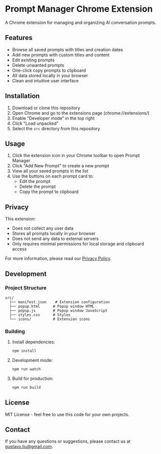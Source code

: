 # Prompt Manager Chrome Extension

A Chrome extension for managing and organizing AI conversation prompts.

## Features

- Browse all saved prompts with titles and creation dates
- Add new prompts with custom titles and content
- Edit existing prompts
- Delete unwanted prompts
- One-click copy prompts to clipboard
- All data stored locally in your browser
- Clean and intuitive user interface

## Installation

1. Download or clone this repository
2. Open Chrome and go to the extensions page (chrome://extensions/)
3. Enable "Developer mode" in the top right
4. Click "Load unpacked"
5. Select the `src` directory from this repository

## Usage

1. Click the extension icon in your Chrome toolbar to open Prompt Manager
2. Click "Add New Prompt" to create a new prompt
3. View all your saved prompts in the list
4. Use the buttons on each prompt card to:
   - Edit the prompt
   - Delete the prompt
   - Copy the prompt to clipboard

## Privacy

This extension:
- Does not collect any user data
- Stores all prompts locally in your browser
- Does not send any data to external servers
- Only requires minimal permissions for local storage and clipboard access

For more information, please read our [Privacy Policy](https://gustavo-liu.github.io/PromptMgr/privacy.html).

## Development

### Project Structure

```
src/
  ├── manifest.json    # Extension configuration
  ├── popup.html      # Popup window HTML
  ├── popup.js        # Popup window JavaScript
  ├── styles.css      # Styles
  └── icons/          # Extension icons
```

### Building

1. Install dependencies:
   ```bash
   npm install
   ```

2. Development mode:
   ```bash
   npm run watch
   ```

3. Build for production:
   ```bash
   npm run build
   ```

## License

MIT License - feel free to use this code for your own projects.

## Contact

If you have any questions or suggestions, please contact us at gustavo.liu@gmail.com. 